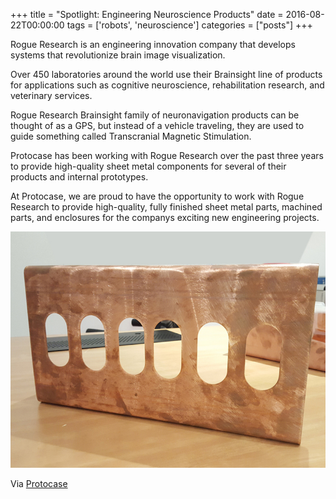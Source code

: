 +++
title = "Spotlight: Engineering Neuroscience Products"
date = 2016-08-22T00:00:00
tags = ['robots', 'neuroscience']
categories = ["posts"]
+++


Rogue Research is an engineering innovation company that develops systems that revolutionize brain image visualization.

Over 450 laboratories around the world use their Brainsight line of products for applications such as cognitive neuroscience, rehabilitation research, and veterinary services.

Rogue Research Brainsight family of neuronavigation products can be thought of as a GPS, but instead of a vehicle traveling, they are used to guide something called Transcranial Magnetic Stimulation.

Protocase has been working with Rogue Research over the past three years to provide high-quality sheet metal components for several of their products and internal prototypes.

At Protocase, we are proud to have the opportunity to work with Rogue Research to provide high-quality, fully finished sheet metal parts, machined parts, and enclosures for the companys exciting new engineering projects.

![Medical Device](3d-01-copper.jpg)

Via [Protocase](https://www.protocase.com/about/spotlight/rogue-research/)